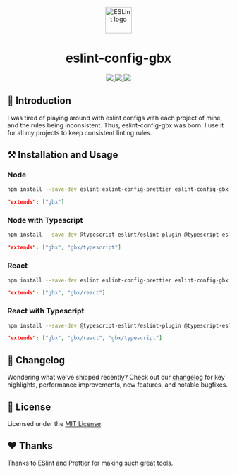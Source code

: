 <p align="center"><img alt="ESLint logo" src="https://d33wubrfki0l68.cloudfront.net/204482ca413433c80cd14fe369e2181dd97a2a40/092e2/assets/img/logo.svg" width="60" /></p>

<h1 align="center">eslint-config-gbx</h1>
<p align="center">   
  <a href="https://github.com/grbull/eslint-config-gbx/blob/master/LICENSE">
    <img src="https://img.shields.io/npm/l/eslint-config-gbx?style=flat-square" />
  </a>
  <a href="https://www.npmjs.com/package/eslint-config-gbx">
    <img src="https://img.shields.io/npm/v/eslint-config-gbx?style=flat-square" />
  </a>
  <a href="https://www.npmjs.com/package/eslint-config-gbx">
    <img src="https://img.shields.io/npm/dw/eslint-config-gbx?style=flat-square" />
  </a>
</p>

## 👋 Introduction

I was tired of playing around with eslint configs with each project of mine, and the rules being inconsistent. Thus, eslint-config-gbx was born. I use it for all my projects to keep consistent linting rules.

## ⚒️ Installation and Usage

### Node

```bash
npm install --save-dev eslint eslint-config-prettier eslint-config-gbx eslint-plugin-import eslint-plugin-prettier eslint-plugin-simple-import-sort prettier
```

```json
"extends": ["gbx"]
```

### Node with Typescript

```bash
npm install --save-dev @typescript-eslint/eslint-plugin @typescript-eslint/parser eslint eslint-config-prettier eslint-config-gbx eslint-plugin-import eslint-plugin-prettier eslint-plugin-simple-import-sort prettier typescript
```

```json
"extends": ["gbx", "gbx/typescript"]
```

### React

```bash
npm install --save-dev eslint eslint-config-prettier eslint-config-gbx eslint-plugin-import eslint-plugin-jsx-a11y eslint-plugin-prettier eslint-plugin-react eslint-plugin-react-hooks eslint-plugin-simple-import-sort prettier
```

```json
"extends": ["gbx", "gbx/react"]
```

### React with Typescript

```bash
npm install --save-dev @typescript-eslint/eslint-plugin @typescript-eslint/parser eslint eslint-config-prettier eslint-config-gbx eslint-plugin-import eslint-plugin-jsx-a11y eslint-plugin-prettier eslint-plugin-react eslint-plugin-react-hooks eslint-plugin-simple-import-sort prettier typescript
```

```json
"extends": ["gbx", "gbx/react", "gbx/typescript"]
```

## 📖 Changelog

Wondering what we've shipped recently? Check out our [changelog](./CHANGELOG.md) for key highlights, performance improvements, new features, and notable bugfixes.

## 📝 License

Licensed under the [MIT License](./LICENSE).

## ❤️ Thanks

Thanks to [ESlint](https://eslint.org/) and [Prettier](https://prettier.io/) for making such great tools.
